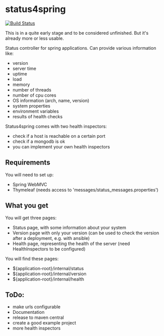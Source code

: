 # status4spring

[![Build Status](https://travis-ci.org/HerrSchwarz/status4spring.svg)](https://travis-ci.org/HerrSchwarz/status4spring)

This is in a quite early stage and to be considered unfinished. But it's already more or less usable.

Status controller for spring applications. Can provide various information like:

- version
- server time
- uptime
- load
- memory
- number of threads
- number of cpu cores
- OS information (arch, name, version)
- system properties
- environment variables
- results of health checks

Status4spring comes with two health inspectors:

- check if a host is reachable on a certain port
- check if a mongodb is ok
- you can implement your own health inspectors

## Requirements

You will need to set up:

- Spring WebMVC
- Thymeleaf (needs access to 'messages/status_messages.properties')

## What you get

You will get three pages:

- Status page, with some information about your system
- Version page with only your version (can be used to check the version after a deployment, e.g. with ansible)
- Health page, representing the health of the server (need HealthInspectors to be configured)

You will find these pages:

- ${application-root}/internal/status
- ${application-root}/internal/version
- ${application-root}/internal/health

## ToDo:

- make urls configurable
- Documentation
- release to maven central
- create a good example project
- more health inspectors